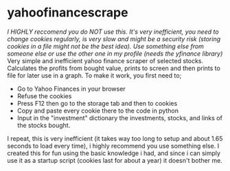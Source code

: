 # yahoofinancescrape
*I HIGHLY reccomend you do NOT use this. It's very inefficient, you need to change cookies regularly, is very slow and might be a security risk (storing cookies in a file might not be the best idea). Use something else from someone else or use the other one in my profile (needs  the yfinance library)*
Very simple and inefficient yahoo finance scraper of selected stocks. Calculates the profits from bought value, prints to screen and then prints to file for later use in a graph.
To make it work, you first need to;
  - Go to Yahoo Finances in your browser
  - Refuse the cookies
  - Press F12 then go to the storage tab and then to cookies
  - Copy and paste every cookie there to the code in python
  - Input in the "investment" dictionary the investments, stocks, and links of the stocks bought.

I repeat, this is very inefficient (it takes way too long to setup and about 1.65 seconds to load every time), i highly recommend you use something else.
I created this for fun using the basic knowledge i had, and since i can simply use it as a startup script (cookies last for about a year) it doesn't bother me.

